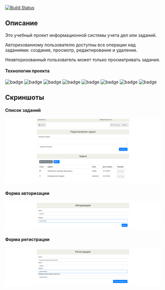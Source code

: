 [![Build Status](https://app.travis-ci.com/velesov7493/job4j_todo.svg?branch=master)](https://app.travis-ci.com/velesov7493/job4j_todo)
## Описание ##
Это учебный проект информационной системы учета дел или заданий.

Авторизованному пользователю доступны все операции над заданиями: создание, просмотр, редактирование и удаление.

Неавторизованный пользователь может только просматривать задания. 
#### Технологии проекта ####
![badge](https://img.shields.io/badge/PostgreSQL-9.5-blue)
![badge](https://img.shields.io/badge/Tomcat-8.5-blue)
![badge](https://img.shields.io/badge/Hibernate-5.4-green)
![badge](https://img.shields.io/badge/Java-14-green)
![badge](https://img.shields.io/badge/Maven-3.8-green)
![badge](https://img.shields.io/badge/Bootstrap-4.0-yellow)
![badge](https://img.shields.io/badge/jQuery-3.6-yellow)
![badge](https://img.shields.io/badge/FontAwesome-4.0-yellow)
## Скриншоты ##
#### Список заданий ####
![screenshoot](images/img001.png)
#### Форма авторизации ####
![screenshoot](images/img002.png)
#### Форма регистрации ####
![screenshoot](images/img003.png)
